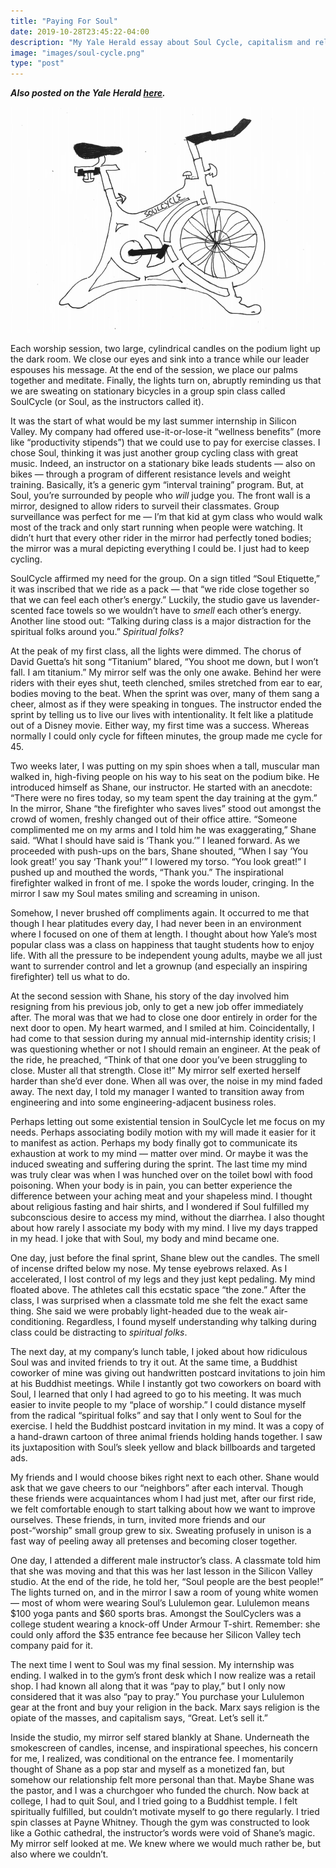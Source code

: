 ```yaml
---
title: "Paying For Soul"
date: 2019-10-28T23:45:22-04:00
description: "My Yale Herald essay about Soul Cycle, capitalism and religion."
image: "images/soul-cycle.png"
type: "post"
---
```


**_Also posted on the Yale Herald [here](https://yaleherald.com/paying-for-soul-88e193d2ec29)._**

![Paying For Soul Cover Photo by Annie Yan](images/soul-cycle.png "Drawing by Annie Yan")

Each worship session, two large, cylindrical candles on the podium light up the dark room. We close our eyes and sink into a trance while our leader espouses his message. At the end of the session, we place our palms together and meditate. Finally, the lights turn on, abruptly reminding us that we are sweating on stationary bicycles in a group spin class called SoulCycle (or Soul, as the instructors called it).

It was the start of what would be my last summer internship in Silicon Valley. My company had offered use-it-or-lose-it “wellness benefits” (more like “productivity stipends”) that we could use to pay for exercise classes. I chose Soul, thinking it was just another group cycling class with great music. Indeed, an instructor on a stationary bike leads students — also on bikes — through a program of different resistance levels and weight training. Basically, it’s a generic gym “interval training” program. But, at Soul, you’re surrounded by people who _will_ judge you. The front wall is a mirror, designed to allow riders to surveil their classmates. Group surveillance was perfect for me — I’m that kid at gym class who would walk most of the track and only start running when people were watching. It didn’t hurt that every other rider in the mirror had perfectly toned bodies; the mirror was a mural depicting everything I could be. I just had to keep cycling.

SoulCycle affirmed my need for the group. On a sign titled “Soul Etiquette,” it was inscribed that we ride as a pack — that “we ride close together so that we can feel each other’s energy.” Luckily, the studio gave us lavender-scented face towels so we wouldn’t have to _smell_ each other’s energy. Another line stood out: “Talking during class is a major distraction for the spiritual folks around you.” _Spiritual folks_?

At the peak of my first class, all the lights were dimmed. The chorus of David Guetta’s hit song “Titanium” blared, “You shoot me down, but I won’t fall. I am titanium.” My mirror self was the only one awake. Behind her were riders with their eyes shut, teeth clenched, smiles stretched from ear to ear, bodies moving to the beat. When the sprint was over, many of them sang a cheer, almost as if they were speaking in tongues. The instructor ended the sprint by telling us to live our lives with intentionality. It felt like a platitude out of a Disney movie. Either way, my first time was a success. Whereas normally I could only cycle for fifteen minutes, the group made me cycle for 45.

Two weeks later, I was putting on my spin shoes when a tall, muscular man walked in, high-fiving people on his way to his seat on the podium bike. He introduced himself as Shane, our instructor. He started with an anecdote: “There were no fires today, so my team spent the day training at the gym.” In the mirror, Shane “the firefighter who saves lives” stood out amongst the crowd of women, freshly changed out of their office attire. “Someone complimented me on my arms and I told him he was exaggerating,” Shane said. “What I should have said is ‘Thank you.’” I leaned forward. As we proceeded with push-ups on the bars, Shane shouted, “When I say ‘You look great!’ you say ‘Thank you!’” I lowered my torso. “You look great!” I pushed up and mouthed the words, “Thank you.” The inspirational firefighter walked in front of me. I spoke the words louder, cringing. In the mirror I saw my Soul mates smiling and screaming in unison.

Somehow, I never brushed off compliments again. It occurred to me that though I hear platitudes every day, I had never been in an environment where I focused on one of them at length. I thought about how Yale’s most popular class was a class on happiness that taught students how to enjoy life. With all the pressure to be independent young adults, maybe we all just want to surrender control and let a grownup (and especially an inspiring firefighter) tell us what to do.

At the second session with Shane, his story of the day involved him resigning from his previous job, only to get a new job offer immediately after. The moral was that we had to close one door entirely in order for the next door to open. My heart warmed, and I smiled at him. Coincidentally, I had come to that session during my annual mid-internship identity crisis; I was questioning whether or not I should remain an engineer. At the peak of the ride, he preached, “Think of that one door you’ve been struggling to close. Muster all that strength. Close it!” My mirror self exerted herself harder than she’d ever done. When all was over, the noise in my mind faded away. The next day, I told my manager I wanted to transition away from engineering and into some engineering-adjacent business roles.

Perhaps letting out some existential tension in SoulCycle let me focus on my needs. Perhaps associating bodily motion with my will made it easier for it to manifest as action. Perhaps my body finally got to communicate its exhaustion at work to my mind — matter over mind. Or maybe it was the induced sweating and suffering during the sprint. The last time my mind was truly clear was when I was hunched over on the toilet bowl with food poisoning. When your body is in pain, you can better experience the difference between your aching meat and your shapeless mind. I thought about religious fasting and hair shirts, and I wondered if Soul fulfilled my subconscious desire to access my mind, without the diarrhea. I also thought about how rarely I associate my body with my mind. I live my days trapped in my head. I joke that with Soul, my body and mind became one.

One day, just before the final sprint, Shane blew out the candles. The smell of incense drifted below my nose. My tense eyebrows relaxed. As I accelerated, I lost control of my legs and they just kept pedaling. My mind floated above. The athletes call this ecstatic space “the zone.” After the class, I was surprised when a classmate told me she felt the exact same thing. She said we were probably light-headed due to the weak air-conditioning. Regardless, I found myself understanding why talking during class could be distracting to _spiritual folks_.

The next day, at my company’s lunch table, I joked about how ridiculous Soul was and invited friends to try it out. At the same time, a Buddhist coworker of mine was giving out handwritten postcard invitations to join him at his Buddhist meetings. While I instantly got two coworkers on board with Soul, I learned that only I had agreed to go to his meeting. It was much easier to invite people to my “place of worship.” I could distance myself from the radical “spiritual folks” and say that I only went to Soul for the exercise. I held the Buddhist postcard invitation in my mind. It was a copy of a hand-drawn cartoon of three animal friends holding hands together. I saw its juxtaposition with Soul’s sleek yellow and black billboards and targeted ads.

My friends and I would choose bikes right next to each other. Shane would ask that we gave cheers to our “neighbors” after each interval. Though these friends were acquaintances whom I had just met, after our first ride, we felt comfortable enough to start talking about how we want to improve ourselves. These friends, in turn, invited more friends and our post-“worship” small group grew to six. Sweating profusely in unison is a fast way of peeling away all pretenses and becoming closer together.

One day, I attended a different male instructor’s class. A classmate told him that she was moving and that this was her last lesson in the Silicon Valley studio. At the end of the ride, he told her, “Soul people are the best people!” The lights turned on, and in the mirror I saw a room of young white women — most of whom were wearing Soul’s Lululemon gear. Lululemon means $100 yoga pants and $60 sports bras. Amongst the SoulCyclers was a college student wearing a knock-off Under Armour T-shirt. Remember: she could only afford the \$35 entrance fee because her Silicon Valley tech company paid for it.

The next time I went to Soul was my final session. My internship was ending. I walked in to the gym’s front desk which I now realize was a retail shop. I had known all along that it was “pay to play,” but I only now considered that it was also “pay to pray.” You purchase your Lululemon gear at the front and buy your religion in the back. Marx says religion is the opiate of the masses, and capitalism says, “Great. Let’s sell it.”

Inside the studio, my mirror self stared blankly at Shane. Underneath the smokescreen of candles, incense, and inspirational speeches, his concern for me, I realized, was conditional on the entrance fee. I momentarily thought of Shane as a pop star and myself as a monetized fan, but somehow our relationship felt more personal than that. Maybe Shane was the pastor, and I was a churchgoer who funded the church.
Now back at college, I had to quit Soul, and I tried going to a Buddhist temple. I felt spiritually fulfilled, but couldn’t motivate myself to go there regularly. I tried spin classes at Payne Whitney. Though the gym was constructed to look like a Gothic cathedral, the instructor’s words were void of Shane’s magic. My mirror self looked at me. We knew where we would much rather be, but also where we couldn’t.
